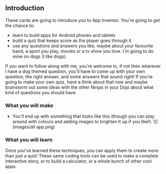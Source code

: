 ## Introduction

These cards are going to introduce you to App Inventor. You're going to get the chance to:
 * learn to build apps for Android phones and tablets
 * build a quiz that keeps score as the player goes through it
 * use any questions and answers you like, maybe about your favourite band, a sport you play, movies or a tv show you love. I'm going to do mine on dogs \(I like dogs\).

If you want to follow along with me, you're welcome to, if not then wherever I have a dog themed question, you'll have to come up with your own question, the right answer, and some answers that sound right! If you're going to make your own quiz, have a think about that now and maybe brainstorm out some ideas with the other Ninjas in your Dojo about what kind of questions you should have.


### What you will make

 * You'll end up with something that looks like this (though you can play around with colours and adding images to brighten it up if you like!).
![](images/all app.png)

### What you will learn

Once you've learned these techniques, you can apply them to create more than just a quiz! These same coding tools can be used to make a complete interactive story, or to build a calculator, or a whole bunch of other cool apps.